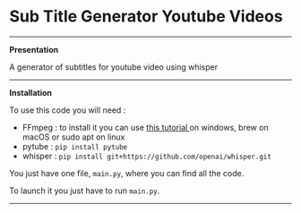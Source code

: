 # Sub Title Generator Youtube Videos

-------------------------------------------------------------------------------------------------------------------------------------------------------------------------------------------------------------------------

**Presentation**

A generator of subtitles for youtube video using whisper

-------------------------------------------------------------------------------------------------------------------------------------------------------------------------------------------------------------------------

**Installation**

To use this code you will need :
- FFmpeg :  to install it you can use <a href="https://www.geeksforgeeks.org/how-to-install-ffmpeg-on-windows/https://www.geeksforgeeks.org/how-to-install-ffmpeg-on-windows/"> this tutorial </a> on windows, brew on macOS or sudo apt on linux
- pytube : ```pip install pytube```
-  whisper : ```pip install git+https://github.com/openai/whisper.git ```

You just have one file, ```main.py```, where you can find all the code.

To launch it you just have to run ```main.py```.

-------------------------------------------------------------------------------------------------------------------------------------------------------------------------------------------------------------------------
